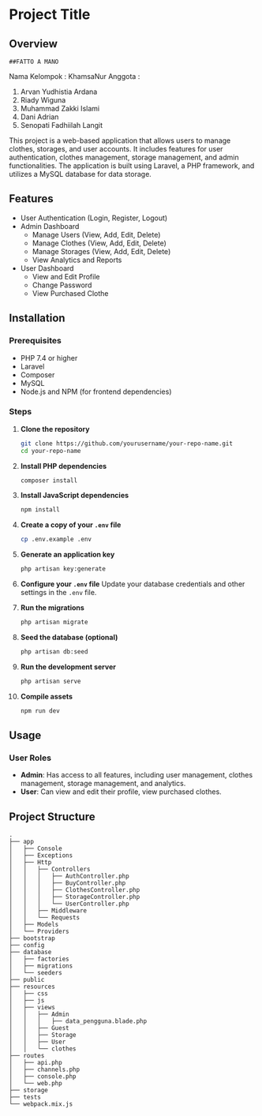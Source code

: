 # Project Title

## Overview
    ##FATTO A MANO

Nama Kelompok : KhamsaNur
Anggota : 
1. Arvan Yudhistia Ardana
2. Riady Wiguna
3. Muhammad Zakki Islami
4. Dani Adrian
5. Senopati Fadhiilah Langit


This project is a web-based application that allows users to manage clothes, storages, and user accounts. It includes features for user authentication, clothes management, storage management, and admin functionalities. The application is built using Laravel, a PHP framework, and utilizes a MySQL database for data storage.

## Features

- User Authentication (Login, Register, Logout)
- Admin Dashboard
  - Manage Users (View, Add, Edit, Delete)
  - Manage Clothes (View, Add, Edit, Delete)
  - Manage Storages (View, Add, Edit, Delete)
  - View Analytics and Reports
- User Dashboard
  - View and Edit Profile
  - Change Password
  - View Purchased Clothe

## Installation

### Prerequisites

- PHP 7.4 or higher
- Laravel 
- Composer
- MySQL
- Node.js and NPM (for frontend dependencies)

### Steps

1. **Clone the repository**
    ```bash
    git clone https://github.com/yourusername/your-repo-name.git
    cd your-repo-name
    ```

2. **Install PHP dependencies**
    ```bash
    composer install
    ```

3. **Install JavaScript dependencies**
    ```bash
    npm install
    ```

4. **Create a copy of your `.env` file**
    ```bash
    cp .env.example .env
    ```

5. **Generate an application key**
    ```bash
    php artisan key:generate
    ```

6. **Configure your `.env` file**
    Update your database credentials and other settings in the `.env` file.

7. **Run the migrations**
    ```bash
    php artisan migrate
    ```

8. **Seed the database (optional)**
    ```bash
    php artisan db:seed
    ```

9. **Run the development server**
    ```bash
    php artisan serve
    ```

10. **Compile assets**
    ```bash
    npm run dev
    ```

## Usage

### User Roles

- **Admin**: Has access to all features, including user management, clothes management, storage management, and analytics.
- **User**: Can view and edit their profile, view purchased clothes.

## Project Structure

```plaintext
.
├── app
│   ├── Console
│   ├── Exceptions
│   ├── Http
│   │   ├── Controllers
│   │   │   ├── AuthController.php
│   │   │   ├── BuyController.php
│   │   │   ├── ClothesController.php
│   │   │   ├── StorageController.php
│   │   │   └── UserController.php
│   │   ├── Middleware
│   │   └── Requests
│   ├── Models
│   └── Providers
├── bootstrap
├── config
├── database
│   ├── factories
│   ├── migrations
│   └── seeders
├── public
├── resources
│   ├── css
│   ├── js
│   ├── views
│   │   ├── Admin
│   │   │   ├── data_pengguna.blade.php
│   │   ├── Guest
│   │   ├── Storage
│   │   ├── User
│   │   └── clothes
├── routes
│   ├── api.php
│   ├── channels.php
│   ├── console.php
│   └── web.php
├── storage
├── tests
└── webpack.mix.js
